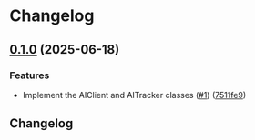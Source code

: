 # Changelog

## [0.1.0](https://github.com/launchdarkly/ruby-server-sdk-ai/compare/0.0.0...0.1.0) (2025-06-18)


### Features

* Implement the AIClient and AITracker classes ([#1](https://github.com/launchdarkly/ruby-server-sdk-ai/issues/1)) ([7511fe9](https://github.com/launchdarkly/ruby-server-sdk-ai/commit/7511fe96e7eb9cec2140d0292fe251c2fb161840))

## Changelog
